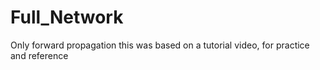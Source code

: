 # Full_Network
Only forward propagation
this was based on a tutorial video, for practice and reference
